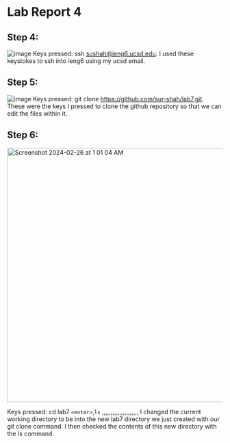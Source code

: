 # Lab Report 4
## Step 4:
![image](https://github.com/sur-shah/cse15l-lab-reports/assets/156368641/6e42d60f-04c4-4fb7-9c3e-2e48b3e60c76)
Keys pressed: ssh sushah@ieng6.ucsd.edu<enter>. I used these keystokes to ssh into ieng6 using my ucsd email.

## Step 5:
![image](https://github.com/sur-shah/cse15l-lab-reports/assets/156368641/05afff3c-d743-40e6-9f72-66d123dedca8)
Keys pressed: git clone https://github.com/sur-shah/lab7.git<enter>. These were the keys I pressed to clone the github repository so that we can edit the files within it.

## Step 6:
<img width="594" alt="Screenshot 2024-02-26 at 1 01 04 AM" src="https://github.com/sur-shah/cse15l-lab-reports/assets/156368641/d6f73072-a355-4b5b-9611-b6c4548fd461">

Keys pressed: cd lab7 ```<enter>```,```ls``` <enter>,<up>,<up>,<up>,<up>,<up>,<up>,<up>,<up>,<up>,<up>,<up>,<up>,<up>,<up>,<up>,<up>,<up>,<up>,<up>,<enter>,<up> <up> <up> <up> <up> <up> <up> <up> <up> <up><up> <up> <up> <up> <up> <up> <up> <up> <up> <enter> I changed the current working directory to be into the new lab7 directory we just created with our
git clone command. I then checked the contents of this new directory with the ls command.
